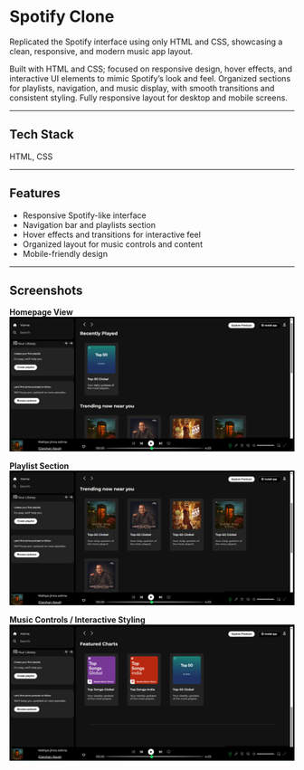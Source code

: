# Spotify Clone

Replicated the Spotify interface using only HTML and CSS, showcasing a clean, responsive, and modern music app layout.

Built with HTML and CSS; focused on responsive design, hover effects, and interactive UI elements to mimic Spotify’s look and feel. Organized sections for playlists, navigation, and music display, with smooth transitions and consistent styling. Fully responsive layout for desktop and mobile screens.

---

## Tech Stack

HTML, CSS

---

## Features

- Responsive Spotify-like interface  
- Navigation bar and playlists section  
- Hover effects and transitions for interactive feel  
- Organized layout for music controls and content  
- Mobile-friendly design

---

## Screenshots

**Homepage View**  
[![Homepage](https://github.com/AdarshVerma1968/vadarsh-cssmajorpro-repo/blob/main/Screenshot%20(170).png?raw=true)](https://github.com/AdarshVerma1968/vadarsh-cssmajorpro-repo/blob/main/Screenshot%20(170).png?raw=true)

**Playlist Section**  
[![Playlist](https://github.com/AdarshVerma1968/vadarsh-cssmajorpro-repo/blob/main/Screenshot%20(171).png?raw=true)](https://github.com/AdarshVerma1968/vadarsh-cssmajorpro-repo/blob/main/Screenshot%20(171).png?raw=true)

**Music Controls / Interactive Styling**  
[![Music Controls](https://github.com/AdarshVerma1968/vadarsh-cssmajorpro-repo/blob/main/Screenshot%20(172).png?raw=true)](https://github.com/AdarshVerma1968/vadarsh-cssmajorpro-repo/blob/main/Screenshot%20(172).png?raw=true)
